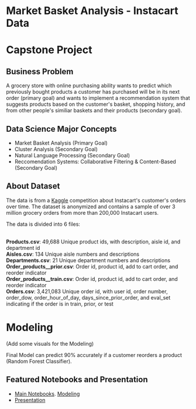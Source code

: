 # Market Basket Analysis - Instacart Data
# Capstone Project
## Business Problem
A grocery store with online purchasing ability wants to predict which previously bought products a customer has purchased will be in its next order (primary goal) and wants to implement a recommendation system that suggests products based on the customer's basket, shopping history, and from other people's similiar baskets and their products (secondary goal). 

## Data Science Major Concepts
  * Market Basket Analysis (Primary Goal)
  * Cluster Analysis (Secondary Goal)
  * Natural Language Processing (Secondary Goal)
  * Reccomendation Systems: Collaborative Filtering & Content-Based (Secondary Goal)

## About Dataset
The data is from a [Kaggle](https://www.kaggle.com/competitions/instacart-market-basket-analysis/code) competition about Instacart's customer's orders over time. The dataset is anonymized and contains a sample of over 3 million grocery orders from more than 200,000 Instacart users. 

The data is divided into 6 files:  
<br/>

**Products.csv**: 49,688 Unique product ids, with description, aisle id, and department id\
**Aisles.csv**: 134 Unique aisle numbers and descriptions  
**Departments.csv**: 21 Unique department numbers and descriptions  
**Order_products__prior.csv**: Order id, product id, add to cart order, and reorder indicator  
**Order_products__train.csv**: Order id, product id, add to cart order, and reorder indicator\
**Orders.csv**: 3,421,083 Unique order id, with user id, order number, order_dow, order_hour_of_day, days_since_prior_order, and eval_set indicating if the order is in train, prior, or test 

# Modeling

(Add some visuals for the Modeling)

Final Model can predict 90% accurately if a customer reorders a product (Random Forest Classifier). 

## Featured Notebooks and Presentation
* [Main Notebooks](https://github.com/henryshin15/Capstone-Instacart/blob/main/Main%20Notebook.ipynb). [Modeling](https://github.com/henryshin15/Capstone-Instacart/blob/main/Classification%20and%20Modeling.ipynb)
* [Presentation](https://github.com/henryshin15/Capstone-Instacart/blob/main/Capstone%20Presentation-2.pdf)




